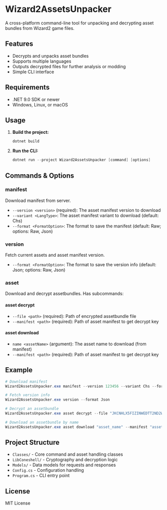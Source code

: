 # Wizard2AssetsUnpacker

A cross-platform command-line tool for unpacking and decrypting asset bundles from Wizard2 game files.

## Features

- Decrypts and unpacks asset bundles
- Supports multiple languages
- Outputs decrypted files for further analysis or modding
- Simple CLI interface

## Requirements

- .NET 9.0 SDK or newer
- Windows, Linux, or macOS

## Usage

1. **Build the project:**

   ```powershell
   dotnet build
   ```

2. **Run the CLI:**

   ```powershell
   dotnet run --project Wizard2AssetsUnpacker [command] [options]
   ```

## Commands & Options

### manifest

Download manifest from server.

- `--version <version>` (required): The asset manifest version to download
- `--variant <LangType>`: The asset manifest variant to download (default: Chs)
- `--format <FormatOption>`: The format to save the manifest (default: Raw; options: Raw, Json)

### version

Fetch current assets and asset manifest version.

- `--format <FormatOption>`: The format to save the version info (default: Json; options: Raw, Json)

### asset

Download and decrypt assetbundles. Has subcommands:

#### asset decrypt

- `--file <path>` (required): Path of encrypted assetbundle file
- `--manifest <path>` (required): Path of asset manifest to get decrypt key

#### asset download

- `name <assetName>` (argument): The asset name to download (from manifest)
- `--manifest <path>` (required): Path of asset manifest to get decrypt key

## Example

```powershell
# Download manifest
Wizard2AssetsUnpacker.exe manifest --version 123456 --variant Chs --format Json

# Fetch version info
Wizard2AssetsUnpacker.exe version --format Json

# Decrypt an assetbundle
Wizard2AssetsUnpacker.exe asset decrypt --file "JKCNHLX5FIZINWEDTT2ND2WU4Y" --manifest "assetbundle.Chs.manifest"

# Download an assetbundle by name
Wizard2AssetsUnpacker.exe asset download "asset_name" --manifest "assetbundle.Chs.manifest"
```

## Project Structure

- `Classes/` - Core command and asset handling classes
- `LibConeshell/` - Cryptography and decryption logic
- `Models/` - Data models for requests and responses
- `Config.cs` - Configuration handling
- `Program.cs` - CLI entry point

## License

MIT License
